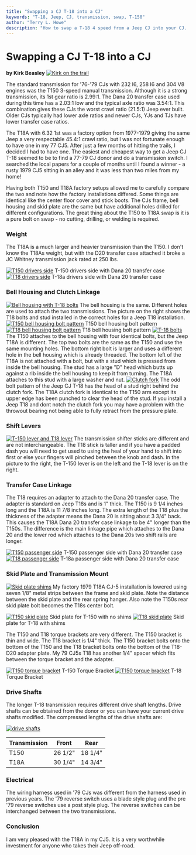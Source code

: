 ```yaml
---
title: "Swapping a CJ T-18 into a CJ"
keywords: "T-18, Jeep, CJ, transmission, swap, T-150"
author: "Terry L. Howe"
description: "How to swap a T-18 4 speed from a Jeep CJ into your CJ.  The swap is easy for T-150 3 speed equipped CJs."
---
```

# Swapping a CJ T-18 into a CJ

**by Kirk Beasley** [![Kirk on the trail](../../../../img/transmission/updates/cjt18/kjb_.jpg)](../../../../img/transmission/updates/cjt18/kjb.jpg) 

The standard transmission for '76-'79 CJs with 232 I6, 258 I6 and 304 V8 engines was the T150 3-speed manual transmission. Although it is a strong transmission, its 1st gear ratio is 2.99:1. The Dana 20 transfer case used during this time has a 2.03:1 low and the typical axle ratio was 3.54:1. This combination gives these CJs the worst crawl ratio (21.5:1) Jeep ever built. Older CJs typically had lower axle ratios and newer CJs, YJs and TJs have lower transfer case ratios.

The T18A with 6.32 1st was a factory option from 1977-1979 giving the same Jeep a very respectable 45.4:1 crawl ratio, but I was not fortunate enough to have one in my 77 CJ5. After just a few months of hitting the trails, I decided I had to have one. The easiest and cheapest way to get a Jeep CJ T-18 seemed to be to find a 77-79 CJ donor and do a transmission switch. I searched the local papers for a couple of months until I found a winner - a rusty 1979 CJ5 sitting in an alley and it was less than two miles from my home!

Having both T150 and T18A factory setups allowed me to carefully compare the two and note how the factory installations differed. Some things are identical like the center floor cover and stick boots. The CJs frame, bell housing and skid plate are the same but have additional holes drilled for different configurations. The great thing about the T150 to T18A swap is it is a pure bolt on swap - no cutting, drilling, or welding is required.

### Weight

The T18A is a much larger and heavier transmission than the T150. I don't know the T18As weight, but with the D20 transfer case attached it broke a JC Whitney transmission jack rated at 250 lbs.

[![T150 drivers side](../../../../img/transmission/updates/cjt18/t150-1.jpg)](../../../../img/transmission/updates/cjt18/t150-1.jpg) T-150 drivers side with Dana 20 transfer case [![T18 drivers side](../../../../img/transmission/updates/cjt18/t18a-1.jpg)](../../../../img/transmission/updates/cjt18/t18a-1.jpg) T-18a drivers side with Dana 20 transfer case 

### Bell Housing and Clutch Linkage

[![Bell housing with T-18 bolts](../../../../img/transmission/updates/cjt18/bell_.jpg)](../../../../img/transmission/updates/cjt18/bell.jpg) The bell housing is the same. Different holes are used to attach the two transmissions. The picture on the right shows the T18 bolts and stud installed in the correct holes for a Jeep T18 installation. [![T150 bell housing bolt pattern](../../../../img/transmission/updates/cjt18/t150-3.jpg)](../../../../img/transmission/updates/cjt18/t150-3.jpg) T150 bell housing bolt pattern [![T18 bell housing bolt pattern](../../../../img/transmission/updates/cjt18/t18a-3.jpg)](../../../../img/transmission/updates/cjt18/t18a-3.jpg) T18 bell housing bolt pattern  [![T-18 bolts](../../../../img/transmission/updates/cjt18/nuts_.jpg)](../../../../img/transmission/updates/cjt18/nuts.jpg) The T150 attaches to the bell housing with four identical bolts, but the Jeep T18A is different. The top two bolts are the same as the T150 and use the same mounting holes. The bottom right bolt is larger and uses a different hole in the bell housing which is already threaded. The bottom left of the T18A is not attached with a bolt, but with a stud which is pressed from inside the bell housing. The stud has a large "D" head which butts up against a rib inside the bell housing to keep it from turning. The T18A attaches to this stud with a large washer and nut. [![Clutch fork](../../../../img/transmission/updates/cjt18/throw-2_.jpg)](../../../../img/transmission/updates/cjt18/throw-2.jpg) The odd bolt pattern of the Jeep CJ T-18 has the head of a stud right behind the clutch fork. The T18A clutch fork is identical to the T150 arm except its upper edge has been punched to clear the head of the stud. If you install a Jeep T18 and dont notch the clutch fork you may have a problem with the throwout bearing not being able to fully retract from the pressure plate.  
  
### Shift Levers

[![T-150 lever and T18 lever](../../../../img/transmission/updates/cjt18/sticks_.jpg)](../../../../img/transmission/updates/cjt18/sticks.jpg) The transmission shifter sticks are different and are not interchangeable. The T18 stick is taller and if you have a padded dash you will need to get used to using the heal of your hand to shift into first or else your fingers will pinched between the knob and dash. In the picture to the right, the T-150 lever is on the left and the T-18 lever is on the right.

### Transfer Case Linkage

The T18 requires an adapter to attach to the Dana 20 transfer case. The adapter is standard on Jeep T18s and is 1" thick. The T150 is 9 1/4 inches long and the T18A is 11 7/8 inches long. The extra length of the T18 plus the thickness of the adapter means the Dana 20 is sitting about 3 3/4" back. This causes the T18A Dana 20 transfer case linkage to be 4" longer than the T150s. The difference is the main linkage pipe which attaches to the Dana 20 and the lower rod which attaches to the Dana 20s two shift rails are longer.

[![T150 passenger side](../../../../img/transmission/updates/cjt18/t150-2.jpg)](../../../../img/transmission/updates/cjt18/t150-2.jpg) T-150 passenger side with Dana 20 transfer case [![T18 passenger side](../../../../img/transmission/updates/cjt18/t18a-2.jpg)](../../../../img/transmission/updates/cjt18/t18a-2.jpg) T-18a passenger side with Dana 20 transfer case 

### Skid Plate and Transmission Mount

[![Skid plate shims](../../../../img/transmission/updates/cjt18/shims_.jpg)](../../../../img/transmission/updates/cjt18/shims.jpg) My factory 1979 T18A CJ-5 installation is lowered using seven 1/8" metal strips between the frame and skid plate. Note the distance between the skid plate and the rear spring hanger. Also note the T150s rear skid plate bolt becomes the T18s center bolt.

[![T150 skid plate](../../../../img/transmission/updates/cjt18/cj5-t150_.jpg)](../../../../img/transmission/updates/cjt18/cj5-t150.jpg) Skid plate for T-150 with no shims [![T18 skid plate](../../../../img/transmission/updates/cjt18/cj5-t18_.jpg)](../../../../img/transmission/updates/cjt18/cj5-t18.jpg) Skid plate for T-18 with shims 

The T150 and T18 torque brackets are very different. The T150 bracket is thin and wide. The T18 bracket is 1/4" thick. The T150 bracket bolts onto the bottom of the T150 and the T18 bracket bolts onto the bottom of the T18-D20 adapter plate. My 79 CJ5s T18 has another 1/4" spacer which fits between the torque bracket and the adapter.

[![T150 torque bracket](../../../../img/transmission/updates/cjt18/t150-t_1_.jpg)](../../../../img/transmission/updates/cjt18/t150-t_1.jpg) T-150 Torque Bracket [![T150 torque bracket](../../../../img/transmission/updates/cjt18/t18-to_1_.jpg)](../../../../img/transmission/updates/cjt18/t18-to_1.jpg) T-18 Torque Bracket 

### Drive Shafts

The longer T-18 transmission requires different drive shaft lengths. Drive shafts can be obtained from the donor or you can have your current drive shafts modified. The compressed lengths of the drive shafts are:

[![drive shafts](../../../../img/transmission/updates/cjt18/shafts_.jpg)](../../../../img/transmission/updates/cjt18/shafts.jpg) 

| Transmission | Front   | Rear    |
|--------------|---------|---------|
| T150         | 26 1/2" | 18 1/4" |  
| T18A         | 30 1/4" | 14 3/4" | 
  
### Electrical

The wiring harness used in '79 CJs was different from the harness used in previous years. The '79 reverse switch uses a blade style plug and the pre '79 reverse switches use a post style plug. The reverse switches can be interchanged between the two transmissions. 

### Conclusion

I am very pleased with the T18A in my CJ5. It is a very worthwhile investment for anyone who takes their Jeep off-road.
